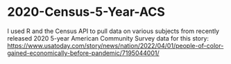# 2020-Census-5-Year-ACS
I used R and the Census API to pull data on various subjects from recently released 2020 5-year American Community Survey data for this story: https://www.usatoday.com/story/news/nation/2022/04/01/people-of-color-gained-economically-before-pandemic/7195044001/

